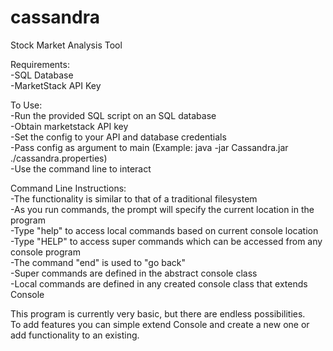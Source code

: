 # cassandra
Stock Market Analysis Tool

Requirements:<br />
  -SQL Database<br />
  -MarketStack API Key<br />

To Use:<br />
  -Run the provided SQL script on an SQL database<br />
  -Obtain marketstack API key<br />
  -Set the config to your API and database credentials<br />
  -Pass config as argument to main (Example: java -jar Cassandra.jar ./cassandra.properties)<br />
  -Use the command line to interact<br />


Command Line Instructions:<br />
  -The functionality is similar to that of a traditional filesystem<br />
  -As you run commands, the prompt will specify the current location in the program<br />
  -Type "help" to access local commands based on current console location<br />
  -Type "HELP" to access super commands which can be accessed from any console program<br />
  -The command "end" is used to "go back"<br />
  -Super commands are defined in the abstract console class<br />
  -Local commands are defined in any created console class that extends Console<br />

This program is currently very basic, but there are endless possibilities.<br />
To add features you can simple extend Console and create a new one or add functionality to an existing.<br />
